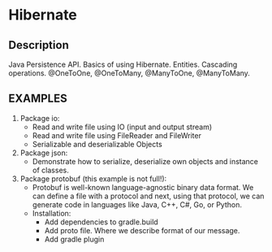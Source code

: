 
# Hibernate

## Description

Java Persistence API. Basics of using Hibernate. Entities.
Cascading operations. @OneToOne, @OneToMany, @ManyToOne,
@ManyToMany.

## EXAMPLES

1. Package io:
   - Read and write file using IO (input and output stream)
   - Read and write file using FileReader and FileWriter
   - Serializable and deserializable Objects
2. Package json:
   - Demonstrate how to serialize, deserialize own objects and instance of classes.
3. Package protobuf (this example is not full!):
   - Protobuf is well-known language-agnostic binary data format. We can define a file with a protocol and next, using
     that protocol, we can generate code in languages like Java, C++, C#, Go, or Python.
   - Installation:
     - Add dependencies to gradle.build
     - Add proto file. Where we describe format of our message.
     - Add gradle plugin




